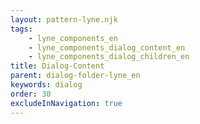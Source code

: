 ```yaml
---
layout: pattern-lyne.njk
tags: 
    - lyne_components_en
    - lyne_components_dialog_content_en
    - lyne_components_dialog_children_en
title: Dialog-Content
parent: dialog-folder-lyne_en
keywords: dialog
order: 30
excludeInNavigation: true
---
```

